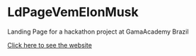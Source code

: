 # LdPageVemElonMusk
Landing Page for a hackathon project at GamaAcademy Brazil

[Click here to see the website](https://thaisavelino.github.io/LdPageSummit/)
